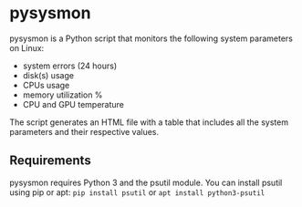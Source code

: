 # pysysmon

pysysmon is a Python script that monitors the following system parameters on Linux:

- system errors (24 hours)
- disk(s) usage
- CPUs usage
- memory utilization %
- CPU and GPU temperature

The script generates an HTML file with a table that includes all the system parameters and their respective values.

## Requirements

pysysmon requires Python 3 and the psutil module. You can install psutil using pip or apt:
```pip install psutil```
or
```apt install python3-psutil```
